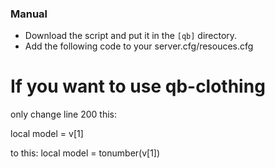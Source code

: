 ### Manual
- Download the script and put it in the `[qb]` directory.
- Add the following code to your server.cfg/resouces.cfg

# If you want to use qb-clothing
only change line 200 this:

local model = v[1]

to this:
local model = tonumber(v[1])
